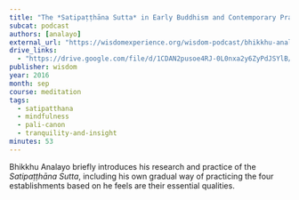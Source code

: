 ```yaml
---
title: "The *Satipaṭṭhāna Sutta* in Early Buddhism and Contemporary Practice"
subcat: podcast
authors: [analayo]
external_url: "https://wisdomexperience.org/wisdom-podcast/bhikkhu-analayo-2/"
drive_links:
  - "https://drive.google.com/file/d/1CDAN2pusoe4RJ-0L0nxa2y6ZyPdJSYlB/view?usp=drivesdk"
publisher: wisdom
year: 2016
month: sep
course: meditation
tags:
  - satipatthana
  - mindfulness
  - pali-canon
  - tranquility-and-insight
minutes: 53
---
```


Bhikkhu Analayo briefly introduces his research and practice of the *Satipaṭṭhāna Sutta*, including his own gradual way of practicing the four establishments based on he feels are their essential qualities.


